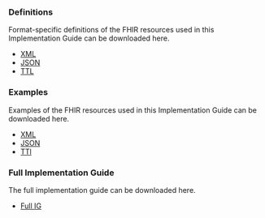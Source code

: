 ### Definitions

Format-specific definitions of the FHIR resources used in this Implementation Guide can be downloaded here.

*   [XML](definitions.xml.zip)
*   [JSON](definitions.json.zip)
*   [TTL](definitions.ttl.zip)


### Examples

Examples of the FHIR resources used in this Implementation Guide can be downloaded here.

*   [XML](examples.xml.zip)
*   [JSON](examples.json.zip)
*   [TTl](examples.ttl.zip)

### Full Implementation Guide

The full implementation guide can be downloaded here.

*   [Full IG](full-ig.zip)
